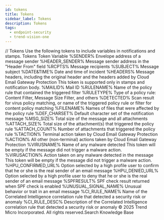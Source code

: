 ```yaml
---
id: tokens
title: Tokens
sidebar_label: Tokens
description: Tokens
tags:
  - endpoint-security
  - trend-vision-one
---
```


/*<![CDATA[*/ $('#title').html($('meta[name=map-description]').attr('content')); /*]]>*/ Tokens Use the following tokens to include variables in notifications and stamps. Tokens Token Variable %SENDER% Envelope address of a message sender %HEADER_SENDER% Message sender address in the "Header From" field %RCPTS% Message recipients %SUBJECT% Message subject %DATE&TIME% Date and time of incident %HEADERS% Message headers, including the original header and the headers added by Cloud Email Gateway Protection This token is supported only in stamps and notification body. %MAILID% Mail ID %RULENAME% Name of the policy rule that contained the triggered filter %RULETYPE% Type of a policy rule: Content Filter, Message Size Filter, and others %DETECTED% Scan result for virus policy matching, or name of the triggered policy rule or filter for content policy matching %FILENAME% Names of files that were affected by the policy rule %DEF_CHARSET% Default character set of the notification message %MSG_SIZE% Total size of the message and all attachments %ATTACH_SIZE% Total size of the attachment(s) that triggered the policy rule %ATTACH_COUNT% Number of attachments that triggered the policy rule %TACTION% Terminal action taken by Cloud Email Gateway Protection %ACTION% All other (non-terminal) actions taken by Cloud Email Gateway Protection %VIRUSNAME% Name of any malware detected This token will be empty if the message did not trigger a malware action. %VIRUSACTION% Action taken on any malware detected in the message This token will be empty if the message did not trigger a malware action. %HPU_CONFIRMED_URL% Option selected by a high profile user to confirm that he or she is the real sender of an email message %HPU_DENIED_URL% Option selected by a high profile user to deny that he or she is the real sender of an email message %SPFRESULT% SPF check result returned when SPF check is enabled %UNUSUAL_SIGNAL_NAME% Unusual behavior or trait in an email message %CI_RULE_NAME% Name of the Correlated Intelligence correlation rule that detected a security risk or anomaly %CI_RULE_DESC% Description of the Correlated Intelligence correlation rule that detected a security risk or anomaly © 2025 Trend Micro Incorporated. All rights reserved.Search Knowledge Base